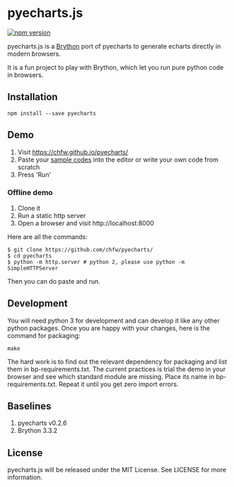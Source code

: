 # pyecharts.js

[![npm version](https://badge.fury.io/js/pyecharts.js.svg)](https://badge.fury.io/js/pyecharts.js)

pyecharts.js is a [Brython](https://github.com/brython-dev/brython) port of pyecharts to generate echarts directly in modern browsers.

It is a fun project to play with Brython, which let you run pure python code in browsers.

## Installation

```
npm install --save pyecharts
```

## Demo

1. Visit https://chfw.github.io/pyecharts/
1. Paste your [sample codes](https://github.com/chenjiandongx/pyecharts/blob/master/docs/zh-cn/documentation.md) into the editor or write your own code from scratch
1. Press 'Run'


### Offline demo

1. Clone it
1. Run a static http server
1. Open a browser and visit http://localhost:8000

Here are all the commands:

```
$ git clone https://github.com/chfw/pyecharts/
$ cd pyecharts
$ python -m http.server # python 2, please use python -m SimpleHTTPServer
```

Then you can do paste and run.

## Development

You will need python 3 for development and can develop it like any other python packages. Once
you are happy with your changes, here is the command for packaging:

```
make
```

The hard work is to find out the relevant dependency for packaging and list them in bp-requirements.txt. The current practices is trial the demo in your browser and
see which standard module are missing. Place its name in bp-requirements.txt. Repeat it until you get zero import errors.

## Baselines


1. pyecharts v0.2.6
1. Brython 3.3.2

## License

pyecharts.js will be released under the MIT License. See LICENSE for more information.

